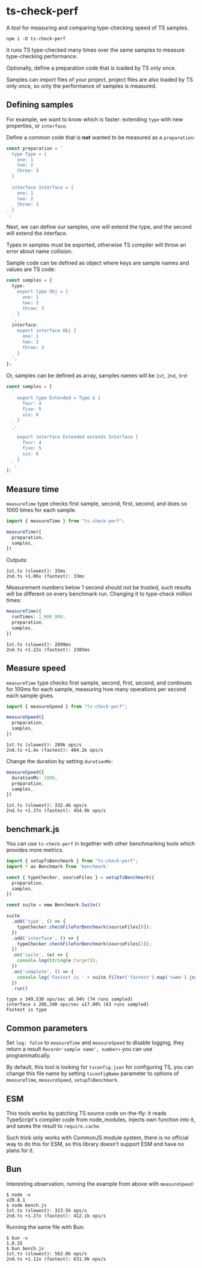 # ts-check-perf

A tool for measuring and comparing type-checking speed of TS samples.

```shell
npm i -D ts-check-perf
```

It runs TS type-checked many times over the same samples to measure type-checking performance.

Optionally, define a preparation code that is loaded by TS only once.

Samples can import files of your project, project files are also loaded by TS only once,
so only the performance of samples is measured.

## Defining samples

For example, we want to know which is faster: extending `type` with new properties, or `interface`.

Define a common code that is **not** wanted to be measured as a `preparation`:

```ts
const preparation = `
  type Type = {
    one: 1
    two: 2
    three: 3
  }
  
  interface Interface = {
    one: 1
    two: 2
    three: 3
  }
`;
```

Next, we can define our samples, one will extend the type, and the second will extend the interface.

Types in samples must be exported, otherwise TS compiler will throw an error about name collision.

Sample code can be defined as object where keys are sample names and values are TS code:

```ts
const samples = {
  type: `
    export type Obj = {
      one: 1
      two: 2
      three: 3
    }
  `,
  interface: `
    export interface Obj {
      one: 1
      two: 2
      three: 3
    }
  `,
};
```

Or, samples can be defined as array, samples names will be `1st`, `2nd`, `3rd`:

```ts
const samples = [
  `
    export type Extended = Type & {
      four: 4
      five: 5
      six: 6
    }
  `,
  `
    export interface Extended extends Interface {
      four: 4
      five: 5
      six: 6
    }
  `,
];
```

## Measure time

`measureTime` type checks first sample, second, first, second, and does so 1000 times for each sample.

```ts
import { measureTime } from "ts-check-perf";

measureTime({
  preparation,
  samples,
})
```

Outputs:

```
1st.ts (slowest): 35ms
2nd.ts +1.06x (fastest): 33ms
```

Measurement numbers below 1 second should not be trusted, such results will be different on every benchmark run. 
Changing it to type-check million times:

```ts
measureTime({
  runTimes: 1_000_000,
  preparation,
  samples,
})
```
```
1st.ts (slowest): 2899ms
2nd.ts +1.22x (fastest): 2385ms
```

## Measure speed

`measureTime` type checks first sample, second, first, second, and continues for 100ms for each sample,
measuring how many operations per second each sample gives.

```ts
import { measureSpeed } from "ts-check-perf";

measureSpeed({
  preparation,
  samples,
})
```
```
1st.ts (slowest): 289k ops/s
2nd.ts +1.4x (fastest): 404.1k ops/s
```

Change the duration by setting `durationMs`:

```ts
measureSpeed({
  durationMs: 1000,
  preparation,
  samples,
})
```
```
1st.ts (slowest): 332.4k ops/s
2nd.ts +1.37x (fastest): 454.9k ops/s
```

## benchmark.js

You can use `ts-check-perf` in together with other benchmarking tools which provides more metrics.

```ts
import { setupTsBenchmark } from "ts-check-perf";
import * as Benchmark from 'benchmark'

const { typeChecker, sourceFiles } = setupTsBenchmark({
  preparation,
  samples,
})

const suite = new Benchmark.Suite()

suite
  .add('type', () => {
    typeChecker.checkFileForBenchmark(sourceFiles[0]);
  })
  .add('interface', () => {
    typeChecker.checkFileForBenchmark(sourceFiles[1]);
  })
  .on('cycle', (e) => {
    console.log(String(e.target));
  })
  .on('complete', () => {
    console.log('Fastest is ' + suite.filter('fastest').map('name').join(', '));
  })
  .run()
```
```
type x 349,530 ops/sec ±6.94% (74 runs sampled)
interface x 286,340 ops/sec ±17.00% (63 runs sampled)
Fastest is type
```

## Common parameters

Set `log: false` to `measureTime` and `measureSpeed` to disable logging, they return a result `Record<'sample name', number>` you can use programmatically.

By default, this tool is looking for `tsconfig.json` for configuring TS,
you can change this file name by setting `tsconfigName` parameter to options of `measureTime`, `measureSpeed`, `setupTsBenchmark`.

## ESM

This tools works by patching TS source code on-the-fly: it reads TypeScript's compiler code from node_modules,
injects own function into it, and saves the result to `require.cache`.

Such trick only works with CommonJS module system, there is no official way to do this for ESM,
so this library doesn't support ESM and have no plans for it.

## Bun

Interesting observation, running the example from above with `measureSpeed`:

```shell
$ node -v
v20.8.1
$ node bench.js
1st.ts (slowest): 323.5k ops/s
2nd.ts +1.27x (fastest): 412.1k ops/s
```

Running the same file with Bun:

```shell
$ bun -v
1.0.15
$ bun bench.js
1st.ts (slowest): 562.0k ops/s
2nd.ts +1.12x (fastest): 631.9k ops/s
```
